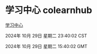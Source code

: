 # 学习中心 colearnhub
[学习中心](http://219.139.197.74:56308/colearnhub/)

2024年 10月 29日 星期二 23:40:02 CST

2024年 10月 29日 星期二 15:40:02 GMT
